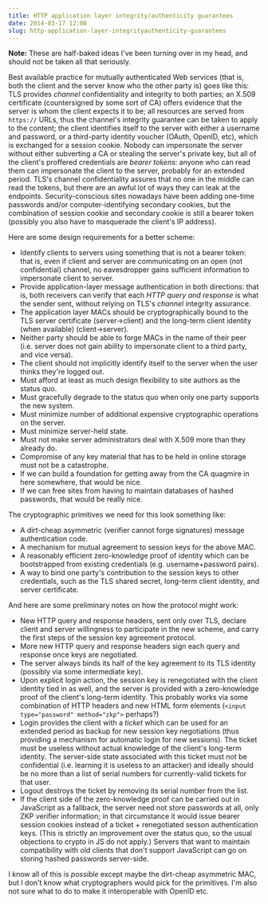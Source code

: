 ```yaml
---
title: HTTP application layer integrity/authenticity guarantees
date: 2014-03-17 12:08
slug: http-application-layer-integrityauthenticity-guarantees
---
```


**Note:** These are half-baked ideas I've been turning over in my
head, and should not be taken all that seriously.

Best available practice for mutually authenticated Web services (that
is, both the client and the server know who the other party is) goes
like this: TLS provides *channel* confidentiality and integrity to
both parties; an X.509 certificate (countersigned by some sort of CA)
offers evidence that the server is whom the client expects it to be;
all resources are served from `https://` URLs, thus the channel's
integrity guarantee can be taken to apply to the content; the client
identifies itself to the server with either a username and password,
or a third-party identity voucher (OAuth, OpenID, etc), which is
exchanged for a session cookie. Nobody can impersonate the server
without either subverting a CA or stealing the server's private key,
but all of the client's proffered credentials are *bearer tokens*:
anyone who can read them can impersonate the client to the server,
probably for an extended period. TLS's channel confidentiality assures
that no one in the middle can read the tokens, but there are an awful
lot of ways they can leak at the endpoints. Security-conscious sites
nowadays have been adding one-time passwords and/or
computer-identifying secondary cookies, but the combination of session
cookie and secondary cookie is still a bearer token (possibly you also
have to masquerade the client's IP address).

Here are some design requirements for a better scheme:

* Identify clients to servers using something that is not a bearer
  token: that is, even if client and server are communicating on an
  open (not confidential) channel, no eavesdropper gains sufficient
  information to impersonate client to server.
* Provide application-layer message authentication in both directions:
  that is, both receivers can verify that each *HTTP query and
  response* is what the sender sent, without relying on TLS's
  *channel* integrity assurance.
* The application layer MACs should be cryptographically bound to the
  TLS server certificate (server→client) and the long-term client
  identity (when available) (client→server).
* Neither party should be able to forge MACs in the name of their peer
  (i.e. server does not gain ability to impersonate client to a third
  party, and vice versa).
* The client should not implicitly identify itself to the server when
  the user thinks they're logged out.
* Must afford at least as much design flexibility to site authors as
  the status quo.
* Must gracefully degrade to the status quo when only one party
  supports the new system.
* Must minimize number of additional expensive cryptographic
  operations on the server.
* Must minimize server-held state.
* Must not make server administrators deal with X.509 more than they
  already do.
* Compromise of any key material that has to be held in online storage
  must not be a catastrophe.
* If we can build a foundation for getting away from the CA quagmire
  in here somewhere, that would be nice.
* If we can free sites from having to maintain databases of hashed
  passwords, that would be really nice.

The cryptographic primitives we need for this look something like:

* A dirt-cheap asymmetric (verifier cannot forge signatures) message
  authentication code.
* A mechanism for mutual agreement to session keys for the above MAC.
* A reasonably efficient zero-knowledge proof of identity which can be
  bootstrapped from existing credentials (e.g. username+password pairs).
* A way to bind one party's contribution to the session keys to other
  credentials, such as the TLS shared secret, long-term client identity,
  and server certificate.

And here are some preliminary notes on how the protocol might work:

* New HTTP query and response headers, sent only over TLS, declare
  client and server willingness to participate in the new scheme, and
  carry the first steps of the session key agreement protocol.
* More new HTTP query and response headers sign each query and
  response once keys are negotiated.
* The server always binds its half of the key agreement to its TLS
  identity (possibly via some intermediate key).
* Upon explicit login action, the session key is renegotiated with the
  client identity tied in as well, and the server is provided with a
  zero-knowledge proof of the client's long-term identity. This
  probably works via some combination of HTTP headers and new HTML
  form elements (`<input type="password" method="zkp">` perhaps?)
* Login provides the client with a *ticket* which can be used for an
  extended period as backup for new session key negotiations (thus
  providing a mechanism for automatic login for new sessions). The
  ticket must be useless without actual knowledge of the client's
  long-term identity. The server-side state associated with this
  ticket must not be confidential (i.e. learning it is useless to an
  attacker) and ideally should be no more than a list of serial
  numbers for currently-valid tickets for that user.
* Logout destroys the ticket by removing its serial number from the
  list.
* If the client side of the zero-knowledge proof can be carried out in
  JavaScript as a fallback, the server need not store passwords at
  all, only ZKP verifier information; in that circumstance it would
  issue bearer session cookies instead of a ticket + renegotiated
  sesson authentication keys. (This is strictly an improvement over
  the status quo, so the usual objections to crypto in JS do not
  apply.) Servers that want to maintain compatibility with old clients
  that don't support JavaScript can go on storing hashed passwords
  server-side.

I know all of this is *possible* except maybe the dirt-cheap
asymmetric MAC, but I don't know what cryptographers would pick for
the primitives. I'm also not sure what to do to make it interoperable
with OpenID etc.
